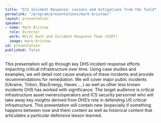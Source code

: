 ```yaml
---
title: "ICS Incident Response: Lessons and mitigations from the field"
permalink: "/program/presentations/mark-bristow/"
layout: presentation
speaker:
- name: Mark Bristow
  role: Director
  work: NCCIC Hunt and Incident Response Team (HIRT)
  image: mark-bristow
id: presentation
published: false
---
```


This presentation will go through key DHS incident response efforts impacting critical infrastructure over time.  Using case studies and examples, we will detail root cause analysis of these incidents and provide recommendations for remediation.  We will cover major public incidents (Ukraine, Trition, BlacEnergy, Havex…..) as well as other less known incidents DHS has worked with significance.  The target audience is critical infrastructure asset owners/operators and ICS security personnel who will take away key insights derived from DHS’s role in defending US critical infrastructure.  This presentation will contain new (especially if something happens between now and then) content as well as historical content that articulates a particular defensive lesson learned.